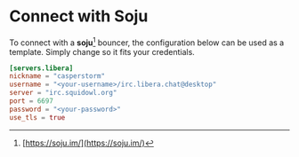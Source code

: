 # Connect with Soju

To connect with a **soju**[^1] bouncer, the configuration below can be used as a template. Simply change so it fits your credentials.

```toml
[servers.libera]
nickname = "casperstorm"
username = "<your-username>/irc.libera.chat@desktop"
server = "irc.squidowl.org"
port = 6697
password = "<your-password>"
use_tls = true
```

[^1]: [https://soju.im/](https://soju.im/)
